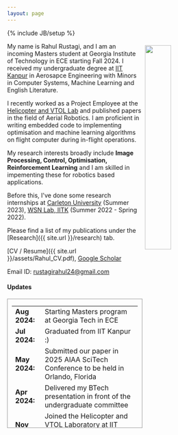 ```yaml
---
layout: page
---
```

{% include JB/setup %}

<img style="float: right; width: 35%; padding: 6px;" src=" {{ site.url }}/assets/PROFILE.png">

My name is Rahul Rustagi, and I am an incoming Masters student at Georgia Institute of Technology in ECE starting Fall 2024. I received my undergraduate degree at [IIT Kanpur](http://iitk.ac.in) in Aerosapce Engineering with Minors in Computer Systems, Machine Learning and English Literature. 

I recently worked as a Project Employee at the [Helicopter and VTOL Lab](https://home.iitk.ac.in/~abhish/) and published papers in the field of Aerial Robotics. I am proficient in writing embedded code to implementing optimisation and machine learning algorithms on flight computer during in-flight operations. 

My research interests broadly include **Image Processing, Control, Optimisation, Reinforcement Learning** and I am skilled in impementing these for robotics based applications.

Before this, I've done some research internships at [Carleton University](https://carleton.ca/) (Summer 2023), [WSN Lab, IITK](https://wsn.rajeshmhegde.com/) (Summer 2022 - Spring 2022).

Please find a list of my publications under the [Research]({{ site.url }}/research) tab. 
<!-- I also [blog]({{ site.url }}/archive) every now and then compiling my personal experiences. -->

[CV / Resume]({{ site.url }}/assets/Rahul_CV.pdf), [Google Scholar](https://scholar.google.com/citations?user=5KYg7IgAAAAJ&hl=en)
<!-- [Semantic Scholar](https://www.semanticscholar.org/author/Kalpesh-Krishna/26161085)   -->
Email ID: [rustagirahul24@gmail.com](mailto:rustagirahul24@gmail.com)  

#### Updates

<div style="height:300px;overflow:auto; border:1px solid #999; padding-left: 0.7em; padding-right: 0.7em">
<table>
<col width="100px">
<col width="650px">

  <tr><td><b>Aug 2024:</b></td><td>Starting Masters program at Georgia Tech in ECE</td></tr>
  <tr><td><b>Jul 2024:</b></td><td>Graduated from IIT Kanpur :)</td></tr>
  <tr><td><b>May 2024:</b></td><td>Submitted our paper in 2025 AIAA SciTech Conference to be held in Orlando, Florida</td></tr>
  <tr><td><b>Apr 2024:</b></td><td>Delivered my BTech presentation in front of the undergraduate committee</td></tr>
  <tr><td><b>Nov 2023:</b></td><td>Joined the Helicopter and VTOL Laboratory at IIT Kanpur to work under guidance of <a href="https://home.iitk.ac.in/~abhish/">Dr. Abhishek</a></td></tr>
  <tr><td><b>Feb 2024:</b></td><td>our <a href="https://ieeexplore.ieee.org/abstract/document/10445698">paper</a> on extending previous work to mobile IoT networks with a multi-objective data offloading and charging function got accepted to IEEE Transactions on Circuits and Systems II: Express Briefs</td></tr>
  <tr><td><b>Aug 2023:</b></td><td>our <a href="https://ieeexplore.ieee.org/abstract/document/10152078/">paper</a> on employing novel deep reinforcement learning algorithms for time-effecient energy transmitting scheduling in low-powered IoT networks got accepted at the 2022 IEEE World Forum on Internet of Things (WF-IoT)</td></tr>
  <tr><td><b>May 2023:</b></td><td>Joined the WSN and IoT Laboratory at IIT Kanpur to work under guidance of <a href="https://rajeshmhegde.com/">Dr. Rajesh Hegde</a></td></tr>

